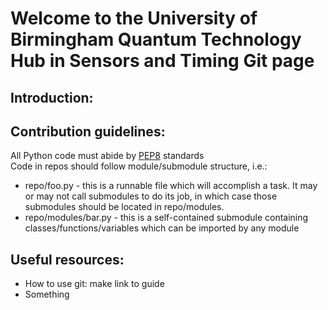 # Welcome to the University of Birmingham Quantum Technology Hub in Sensors and Timing Git page

## Introduction:

## Contribution guidelines:
All Python code must abide by [PEP8](https://peps.python.org/pep-0008/) standards<br>
Code in repos should follow module/submodule structure, i.e.:
* repo/foo.py - this is a runnable file which will accomplish a task. It may or may not call submodules to do its job, in which case those submodules should be located in repo/modules.
* repo/modules/bar.py - this is a self-contained submodule containing classes/functions/variables which can be imported by any module

## Useful resources:
* How to use git: make link to guide
* Something
  
<!--

**Here are some ideas to get you started:**

🙋‍♀️ A short introduction - what is your organization all about?
🌈 Contribution guidelines - how can the community get involved?
👩‍💻 Useful resources - where can the community find your docs? Is there anything else the community should know?
🍿 Fun facts - what does your team eat for breakfast?
🧙 Remember, you can do mighty things with the power of [Markdown](https://docs.github.com/github/writing-on-github/getting-started-with-writing-and-formatting-on-github/basic-writing-and-formatting-syntax)
-->
